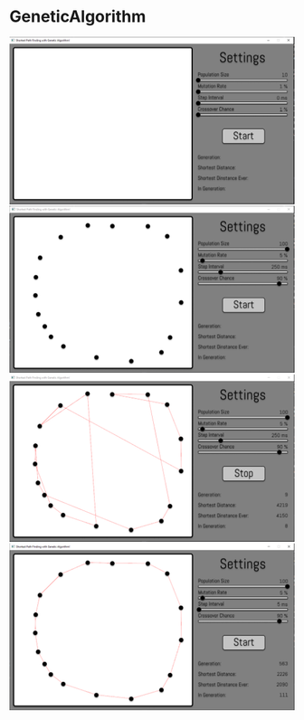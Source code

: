 # GeneticAlgorithm
![Example screenshot](./img/1.png)
![Example screenshot](./img/2.png)
![Example screenshot](./img/3.png)
![Example screenshot](./img/4.png)